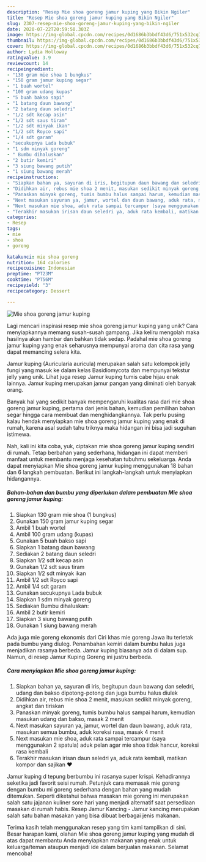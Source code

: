 ```yaml
---
description: "Resep Mie shoa goreng jamur kuping yang Bikin Ngiler"
title: "Resep Mie shoa goreng jamur kuping yang Bikin Ngiler"
slug: 2307-resep-mie-shoa-goreng-jamur-kuping-yang-bikin-ngiler
date: 2020-07-22T20:59:50.303Z
image: https://img-global.cpcdn.com/recipes/0d1686b3bbdf43d6/751x532cq70/mie-shoa-goreng-jamur-kuping-foto-resep-utama.jpg
thumbnail: https://img-global.cpcdn.com/recipes/0d1686b3bbdf43d6/751x532cq70/mie-shoa-goreng-jamur-kuping-foto-resep-utama.jpg
cover: https://img-global.cpcdn.com/recipes/0d1686b3bbdf43d6/751x532cq70/mie-shoa-goreng-jamur-kuping-foto-resep-utama.jpg
author: Lydia Holloway
ratingvalue: 3.9
reviewcount: 14
recipeingredient:
- "130 gram mie shoa 1 bungkus"
- "150 gram jamur kuping segar"
- "1 buah wortel"
- "100 gram udang kupas"
- "5 buah bakso sapi"
- "1 batang daun bawang"
- "2 batang daun seledri"
- "1/2 sdt kecap asin"
- "1/2 sdt saus tiram"
- "1/2 sdt minyak ikan"
- "1/2 sdt Royco sapi"
- "1/4 sdt garam"
- "secukupnya Lada bubuk"
- "1 sdm minyak goreng"
- " Bumbu dihaluskan"
- "2 butir kemiri"
- "3 siung bawang putih"
- "1 siung bawang merah"
recipeinstructions:
- "Siapkan bahan ya, sayuran di iris, begitupun daun bawang dan seledri, udang dan bakso dipotong-potong dan juga bumbu halus diulek"
- "Didihkan air, rebus mie shoa 2 menit, masukan sedikit minyak goreng, angkat dan tiriskan"
- "Panaskan minyak goreng, tumis bumbu halus sampai harum, kemudian masukan udang dan bakso, masak 2 menit"
- "Next masukan sayuran ya, jamur, wortel dan daun bawang, aduk rata, masukan semua bumbu, aduk koreksi rasa, masak 4 menit"
- "Next masukan mie shoa, aduk rata sampai tercampur (saya menggunakan 2 spatula) aduk pelan agar mie shoa tidak hancur, koreksi rasa kembali"
- "Terakhir masukan irisan daun seledri ya, aduk rata kembali, matikan kompor dan sajikan ❤️"
categories:
- Resep
tags:
- mie
- shoa
- goreng

katakunci: mie shoa goreng 
nutrition: 164 calories
recipecuisine: Indonesian
preptime: "PT23M"
cooktime: "PT56M"
recipeyield: "3"
recipecategory: Dessert

---
```



![Mie shoa goreng jamur kuping](https://img-global.cpcdn.com/recipes/0d1686b3bbdf43d6/751x532cq70/mie-shoa-goreng-jamur-kuping-foto-resep-utama.jpg)

Lagi mencari inspirasi resep mie shoa goreng jamur kuping yang unik? Cara menyiapkannya memang susah-susah gampang. Jika keliru mengolah maka hasilnya akan hambar dan bahkan tidak sedap. Padahal mie shoa goreng jamur kuping yang enak seharusnya mempunyai aroma dan cita rasa yang dapat memancing selera kita.

Jamur kuping (Auricularia auricula) merupakan salah satu kelompok jelly fungi yang masuk ke dalam kelas Basidiomycota dan mempunyai tekstur jelly yang unik. Lihat juga resep Jamur kuping tumis cabe hijau enak lainnya. Jamur kuping merupakan jamur pangan yang diminati oleh banyak orang.

Banyak hal yang sedikit banyak mempengaruhi kualitas rasa dari mie shoa goreng jamur kuping, pertama dari jenis bahan, kemudian pemilihan bahan segar hingga cara membuat dan menghidangkannya. Tak perlu pusing kalau hendak menyiapkan mie shoa goreng jamur kuping yang enak di rumah, karena asal sudah tahu triknya maka hidangan ini bisa jadi suguhan istimewa.


Nah, kali ini kita coba, yuk, ciptakan mie shoa goreng jamur kuping sendiri di rumah. Tetap berbahan yang sederhana, hidangan ini dapat memberi manfaat untuk membantu menjaga kesehatan tubuhmu sekeluarga. Anda dapat menyiapkan Mie shoa goreng jamur kuping menggunakan 18 bahan dan 6 langkah pembuatan. Berikut ini langkah-langkah untuk menyiapkan hidangannya.

<!--inarticleads1-->

##### Bahan-bahan dan bumbu yang diperlukan dalam pembuatan Mie shoa goreng jamur kuping:

1. Siapkan 130 gram mie shoa (1 bungkus)
1. Gunakan 150 gram jamur kuping segar
1. Ambil 1 buah wortel
1. Ambil 100 gram udang (kupas)
1. Gunakan 5 buah bakso sapi
1. Siapkan 1 batang daun bawang
1. Sediakan 2 batang daun seledri
1. Siapkan 1/2 sdt kecap asin
1. Gunakan 1/2 sdt saus tiram
1. Siapkan 1/2 sdt minyak ikan
1. Ambil 1/2 sdt Royco sapi
1. Ambil 1/4 sdt garam
1. Gunakan secukupnya Lada bubuk
1. Siapkan 1 sdm minyak goreng
1. Sediakan  Bumbu dihaluskan:
1. Ambil 2 butir kemiri
1. Siapkan 3 siung bawang putih
1. Gunakan 1 siung bawang merah


Ada juga mie goreng ekonomis dari Ciri khas mie goreng Jawa itu terletak pada bumbu yang diuleg. Penambahan kemiri dalam bumbu halus juga menjadikan rasanya berbeda. Jamur kuping biasanya ada di dalam sup. Namun, di resep Jamur Kuping Goreng ini justru berbeda. 

<!--inarticleads2-->

##### Cara menyiapkan Mie shoa goreng jamur kuping:

1. Siapkan bahan ya, sayuran di iris, begitupun daun bawang dan seledri, udang dan bakso dipotong-potong dan juga bumbu halus diulek
1. Didihkan air, rebus mie shoa 2 menit, masukan sedikit minyak goreng, angkat dan tiriskan
1. Panaskan minyak goreng, tumis bumbu halus sampai harum, kemudian masukan udang dan bakso, masak 2 menit
1. Next masukan sayuran ya, jamur, wortel dan daun bawang, aduk rata, masukan semua bumbu, aduk koreksi rasa, masak 4 menit
1. Next masukan mie shoa, aduk rata sampai tercampur (saya menggunakan 2 spatula) aduk pelan agar mie shoa tidak hancur, koreksi rasa kembali
1. Terakhir masukan irisan daun seledri ya, aduk rata kembali, matikan kompor dan sajikan ❤️


Jamur kuping d tepung berbumbu ini rasanya super krispi. Kehadirannya seketika jadi favorit seisi rumah. Petunjuk cara memasak mie goreng dengan bumbu mi goreng sederhana dengan bahan yang mudah ditemukan. Seperti diketahui bahwa masakan mie goreng ini merupakan salah satu jajanan kuliner sore hari yang menjadi alternatif saat persediaan masakan di rumah habis. Resep Jamur Kancing - Jamur kancing merupakan salah satu bahan masakan yang bisa dibuat berbagai jenis makanan. 

Terima kasih telah menggunakan resep yang tim kami tampilkan di sini. Besar harapan kami, olahan Mie shoa goreng jamur kuping yang mudah di atas dapat membantu Anda menyiapkan makanan yang enak untuk keluarga/teman ataupun menjadi ide dalam berjualan makanan. Selamat mencoba!
